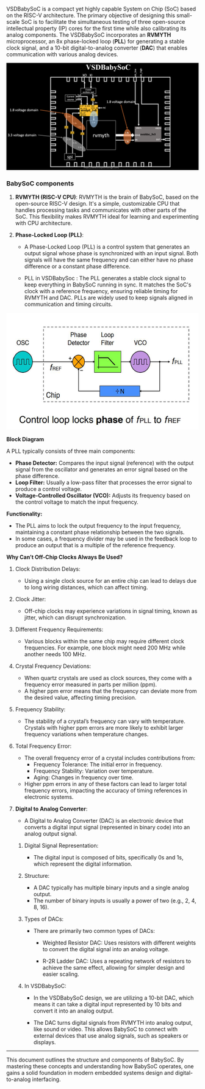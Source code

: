 
VSDBabySoC is a compact yet highly capable System on Chip (SoC) based on the RISC-V architecture. The primary objective of designing this small-scale SoC is to facilitate the simultaneous testing of three open-source intellectual property (IP) cores for the first time while also calibrating its analog components. The VSDBabySoC incorporates an __RVMYTH__ microprocessor, an 8x phase-locked loop (__PLL__) for generating a stable clock signal, and a 10-bit digital-to-analog converter (__DAC__) that enables communication with various analog devices.



   <div align="center">
      <img src="VSDbabySoc.png" alt="VSDBabySOC" width="700"/>
   </div>
   


### BabySoC components

   1. **RVMYTH (RISC-V CPU)**: RVMYTH is the brain of BabySoC, based on the open-source RISC-V design. It's a simple, customizable CPU that handles processing tasks and communicates with other parts of the SoC. This flexibility makes RVMYTH ideal for learning and experimenting with CPU architecture.

   2. **Phase-Locked Loop (PLL)**: 

      - A Phase-Locked Loop (PLL) is a control system that generates an output signal whose phase is synchronized with an input signal. Both signals will have the same frequency and can either have no phase difference or a constant phase difference.
     
      - PLL in VSDBabySoc :
      The PLL generates a stable clock signal to keep everything in BabySoC running in sync. It matches the SoC's clock with a reference frequency, ensuring reliable timing for RVMYTH and DAC. PLLs are widely used to keep signals aligned in communication and timing circuits.

     
   <div align="center">
      <img src="PLL.png" alt="PLL" width="700"/>
   </div>
   
**Block Diagram**

A PLL typically consists of three main components:
   - **Phase Detector:** Compares the input signal (reference) with the output signal from the oscillator and generates an error signal based on the phase difference.
   - **Loop Filter:** Usually a low-pass filter that processes the error signal to produce a control voltage.
   - **Voltage-Controlled Oscillator (VCO):** Adjusts its frequency based on the control voltage to match the input frequency.

**Functionality:**
   - The PLL aims to lock the output frequency to the input frequency, maintaining a constant phase relationship between the two signals.
   - In some cases, a frequency divider may be used in the feedback loop to produce an output that is a multiple of the reference frequency.

**Why Can’t Off-Chip Clocks Always Be Used?**

   1. Clock Distribution Delays:
      - Using a single clock source for an entire chip can lead to delays due to long wiring distances, which can affect timing.
   2. Clock Jitter:
      - Off-chip clocks may experience variations in signal timing, known as jitter, which can disrupt synchronization.
   3. Different Frequency Requirements:
      - Various blocks within the same chip may require different clock frequencies. For example, one block might need 200 MHz while another needs 100 MHz.
   4. Crystal Frequency Deviations:
      - When quartz crystals are used as clock sources, they come with a frequency error measured in parts per million (ppm).
      - A higher ppm error means that the frequency can deviate more from the desired value, affecting timing precision.
   5. Frequency Stability:
      - The stability of a crystal’s frequency can vary with temperature. Crystals with higher ppm errors are more likely to exhibit larger frequency variations when temperature changes.
   6. Total Frequency Error:
      - The overall frequency error of a crystal includes contributions from:
         - Frequency Tolerance: The initial error in frequency.
         - Frequency Stability: Variation over temperature.
         - Aging: Changes in frequency over time.
      - Higher ppm errors in any of these factors can lead to larger total frequency errors, impacting the accuracy of timing references in electronic systems.
   
   
3. **Digital to Analog Converter**:

   - A Digital to Analog Converter (DAC) is an electronic device that converts a digital input signal (represented in binary code) into an analog output signal.
   1. Digital Signal Representation:
      - The digital input is composed of bits, specifically 0s and 1s, which represent the digital information.
   2. Structure:
      - A DAC typically has multiple binary inputs and a single analog output.
      - The number of binary inputs is usually a power of two (e.g., 2, 4, 8, 16).
   3. Types of DACs:
      - There are primarily two common types of DACs:
         - Weighted Resistor DAC: Uses resistors with different weights to convert the digital signal into an analog voltage.

         - R-2R Ladder DAC: Uses a repeating network of resistors to achieve the same effect, allowing for simpler design and easier scaling.
  

   4. In VSDBabySoC:
      - In the VSDBabySoC design, we are utilizing a 10-bit DAC, which means it can take a digital input represented by 10 bits and convert it into an analog output.
       
       
      - The DAC turns digital signals from RVMYTH into analog output, like sound or video. This allows BabySoC to connect with external devices that use analog signals, such as speakers or displays.
</details>


---

This document outlines the structure and components of BabySoC. By mastering these concepts and understanding how BabySoC operates, one gains a solid foundation in modern embedded systems design and digital-to-analog interfacing.
